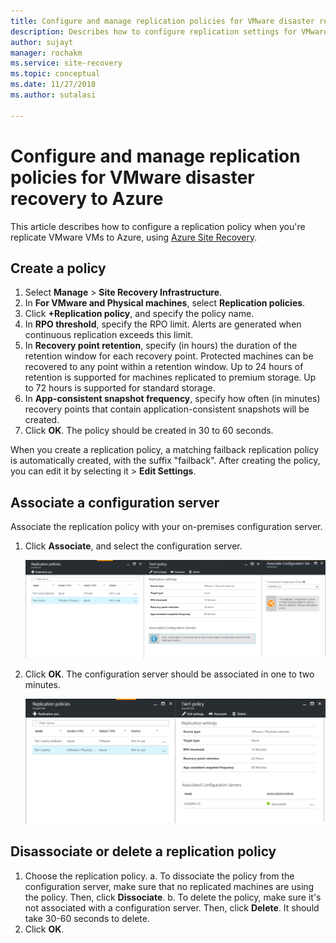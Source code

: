 ```yaml
---
title: Configure and manage replication policies for VMware disaster recovery to Azure with Azure Site Recovery| Microsoft Docs
description: Describes how to configure replication settings for VMware disaster recovery to Azure with Azure Site Recovery.
author: sujayt
manager: rochakm
ms.service: site-recovery
ms.topic: conceptual
ms.date: 11/27/2018
ms.author: sutalasi

---
```

# Configure and manage replication policies for VMware disaster recovery to Azure
This article describes how to configure a replication policy when you're replicate VMware VMs to Azure, using [Azure Site Recovery](site-recovery-overview.md).


## Create a policy

1. Select **Manage** > **Site Recovery Infrastructure**.
1. In **For VMware and Physical machines**, select **Replication policies**. 
1. Click **+Replication policy**, and specify the policy name.
1. In **RPO threshold**, specify the RPO limit. Alerts are generated when continuous replication exceeds this limit.
1. In **Recovery point retention**, specify (in hours) the duration of the retention window for each recovery point. Protected machines can be recovered to any point within a retention window. Up to 24 hours of retention is supported for machines replicated to premium storage. Up to 72 hours is supported for standard storage.
1. In **App-consistent snapshot frequency**, specify how often (in minutes) recovery points that contain application-consistent snapshots will be created.
1. Click **OK**. The policy should be created in 30 to 60 seconds.

When you create a replication policy, a matching failback replication policy is automatically created, with the suffix "failback". After creating the policy, you can edit it by selecting it > **Edit Settings**.

## Associate a configuration server 

Associate the replication policy with your on-premises configuration server.

1. Click **Associate**, and select the configuration server.

    ![Associate configuration server](./media/vmware-azure-set-up-replication/associate1.png)

1. Click **OK**. The configuration server should be associated in one to two minutes.

    ![Configuration server association](./media/vmware-azure-set-up-replication/associate2.png)


## Disassociate or delete a replication policy
1. Choose the replication policy.
    a. To dissociate the policy from the configuration server, make sure that no replicated machines are using the policy. Then, click **Dissociate**.
    b. To delete the policy, make sure it's not associated with a configuration server. Then, click **Delete**. It should take 30-60 seconds to delete.
1. Click **OK**.
